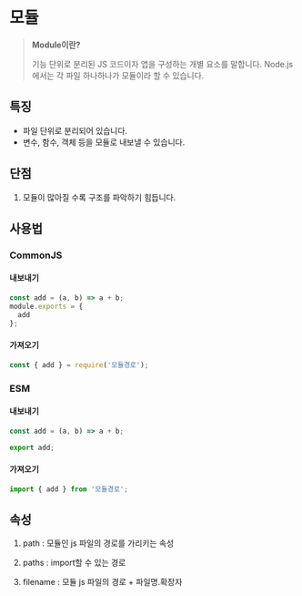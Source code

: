 # 모듈

> **Module이란?**
> 
> 기능 단위로 분리된 JS 코드이자 앱을 구성하는 개별 요소를 말합니다.
> Node.js에서는 각 파일 하나하나가 모듈이라 할 수 있습니다.

## 특징

* 파일 단위로 분리되어 있습니다.
* 변수, 함수, 객체 등을 모듈로 내보낼 수 있습니다.



## 단점

1. 모듈이 많아질 수록 구조를 파악하기 힘듭니다.



## 사용법

### CommonJS

#### 내보내기

```javascript
const add = (a, b) => a + b;
module.exports = {
  add
};
```

#### 가져오기

```javascript
const { add } = require('모듈경로');
```

### ESM

#### 내보내기

```javascript
const add = (a, b) => a + b;

export add;
```

#### 가져오기

```javascript
import { add } from '모듈경로';
```



## 속성

1. path : 모듈인 js 파일의 경로를 가리키는 속성

2. paths : import할 수 있는 경로

3. filename : 모듈 js 파일의 경로 + 파일명.확장자


